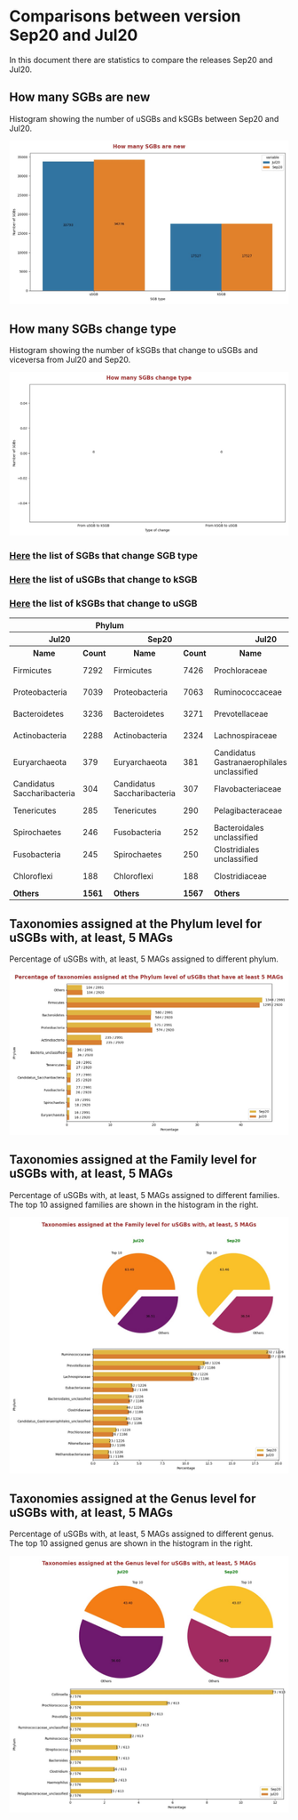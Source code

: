 # Comparisons between version Sep20 and Jul20
In this document there are statistics to compare the releases Sep20 and Jul20.


## How many SGBs are new
Histogram showing the number of uSGBs and kSGBs between Sep20 and Jul20.

![How many SGBs are new](pictures/second_fig1.jpg)


## How many SGBs change type
Histogram showing the number of kSGBs that change to uSGBs and viceversa from Jul20 and Sep20.

![How many SGBs change type](pictures/second_fig2.jpg)


### [Here](pages/df_second_fig2.md) the list of SGBs that change SGB type

### [Here](pages/df_second_fig2_upgrade.md) the list of uSGBs that change to kSGB

### [Here](pages/df_second_fig2_downgrade.md) the list of kSGBs that change to uSGB

<table><tr><th colspan = '4' style = 'text-align: center'>Phylum</th><th colspan = '4' style = 'text-align: center'>Family</th><th colspan = '4' style = 'text-align: center'>Genus</th><th colspan = '4' style = 'text-align: center'>Species</th></tr><tr><th colspan = '2' style = 'text-align: center'>Jul20</th><th colspan = '2' style = 'text-align: center'>Sep20</th><th colspan = '2' style = 'text-align: center'>Jul20</th><th colspan = '2' style = 'text-align: center'>Sep20</th><th colspan = '2' style = 'text-align: center'>Jul20</th><th colspan = '2' style = 'text-align: center'>Sep20</th><th colspan = '2' style = 'text-align: center'>Jul20</th><th colspan = '2' style = 'text-align: center'>Sep20</th></tr><tr><th style = 'text-align: center'>Name</th><th style = 'text-align: center'>Count</th><th style = 'text-align: center'>Name</th><th style = 'text-align: center'>Count</th><th style = 'text-align: center'>Name</th><th style = 'text-align: center'>Count</th><th style = 'text-align: center'>Name</th><th style = 'text-align: center'>Count</th><th style = 'text-align: center'>Name</th><th style = 'text-align: center'>Count</th><th style = 'text-align: center'>Name</th><th style = 'text-align: center'>Count</th><th style = 'text-align: center'>Name</th><th style = 'text-align: center'>Count</th><th style = 'text-align: center'>Name</th><th style = 'text-align: center'>Count</th></tr><tr><td>Firmicutes</td><td>7292</td><td>Firmicutes</td><td>7426</td><td>Prochloraceae</td><td>723</td><td>Prochloraceae</td><td>728</td><td>Prochlorococcus</td><td>773</td><td>Prochlorococcus</td><td>773</td><td>Ruminococcaceae bacterium</td><td>179</td><td>Ruminococcaceae bacterium</td><td>179</td></tr><tr><td>Proteobacteria</td><td>7039</td><td>Proteobacteria</td><td>7063</td><td>Ruminococcaceae</td><td>675</td><td>Ruminococcaceae</td><td>688</td><td>Pelagibacteraceae unclassified</td><td>713</td><td>Pelagibacteraceae unclassified</td><td>713</td><td>Rhizobiales bacterium</td><td>91</td><td>Rhizobiales bacterium</td><td>91</td></tr><tr><td>Bacteroidetes</td><td>3236</td><td>Bacteroidetes</td><td>3271</td><td>Prevotellaceae</td><td>322</td><td>Prevotellaceae</td><td>331</td><td>Collinsella</td><td>333</td><td>Collinsella</td><td>333</td><td>Buchnera aphidicola</td><td>49</td><td>Buchnera aphidicola</td><td>49</td></tr><tr><td>Actinobacteria</td><td>2288</td><td>Actinobacteria</td><td>2324</td><td>Lachnospiraceae</td><td>270</td><td>Lachnospiraceae</td><td>273</td><td>Candidatus Pelagibacter</td><td>236</td><td>Candidatus Pelagibacter</td><td>236</td><td>Pseudomonas fluorescens</td><td>47</td><td>Pseudomonas fluorescens</td><td>47</td></tr><tr><td>Euryarchaeota</td><td>379</td><td>Euryarchaeota</td><td>381</td><td>Candidatus Gastranaerophilales unclassified</td><td>127</td><td>Candidatus Gastranaerophilales unclassified</td><td>129</td><td>Streptococcus</td><td>159</td><td>Streptococcus</td><td>163</td><td>Streptococcus mitis</td><td>35</td><td>Streptococcus mitis</td><td>35</td></tr><tr><td>Candidatus Saccharibacteria</td><td>304</td><td>Candidatus Saccharibacteria</td><td>307</td><td>Flavobacteriaceae</td><td>124</td><td>Flavobacteriaceae</td><td>127</td><td>Microbacterium</td><td>109</td><td>Microbacterium</td><td>109</td><td>Fibrobacter succinogenes</td><td>29</td><td>Fibrobacter succinogenes</td><td>29</td></tr><tr><td>Tenericutes</td><td>285</td><td>Tenericutes</td><td>290</td><td>Pelagibacteraceae</td><td>123</td><td>Pelagibacteraceae</td><td>123</td><td>Alphaproteobacteria unclassified</td><td>92</td><td>Ruminococcaceae unclassified</td><td>100</td><td>Pseudomonas viridiflava</td><td>29</td><td>Pseudomonas viridiflava</td><td>29</td></tr><tr><td>Spirochaetes</td><td>246</td><td>Fusobacteria</td><td>252</td><td>Bacteroidales unclassified</td><td>119</td><td>Bacteroidales unclassified</td><td>121</td><td>Ruminococcaceae unclassified</td><td>91</td><td>Alphaproteobacteria unclassified</td><td>92</td><td>Ruminococcus flavefaciens</td><td>28</td><td>Ruminococcus flavefaciens</td><td>28</td></tr><tr><td>Fusobacteria</td><td>245</td><td>Spirochaetes</td><td>250</td><td>Clostridiales unclassified</td><td>119</td><td>Clostridiales unclassified</td><td>119</td><td>Prevotella</td><td>68</td><td>Campylobacter</td><td>80</td><td>Rhodobacteraceae bacterium</td><td>26</td><td>Rhodobacteraceae bacterium</td><td>26</td></tr><tr><td>Chloroflexi</td><td>188</td><td>Chloroflexi</td><td>188</td><td>Clostridiaceae</td><td>106</td><td>Clostridiaceae</td><td>109</td><td>Campylobacter</td><td>63</td><td>Prevotella</td><td>73</td><td>Stenotrophomonas maltophilia</td><td>26</td><td>Stenotrophomonas maltophilia</td><td>26</td></tr><tr style = 'font-weight: bold'><td>Others</td><td>1561</td><td>Others</td><td>1567</td><td>Others</td><td>3050</td><td>Others</td><td>3097</td><td>Others</td><td>2335</td><td>Others</td><td>2440</td><td>Others</td><td>16987</td><td>Others</td><td>16987</td></tr></table>

## Taxonomies assigned at the Phylum level for uSGBs with, at least, 5 MAGs
Percentage of uSGBs with, at least, 5 MAGs assigned to different phylum.

![Percentage of taxonomies assigned at the Phylum level of uSGBs that have at least 5 MAGs](pictures/second_fig3.jpg)


## Taxonomies assigned at the Family level for uSGBs with, at least, 5 MAGs
Percentage of uSGBs with, at least, 5 MAGs assigned to different families. The top 10 assigned families are shown in the histogram in the right.

![Taxonomies assigned at the Family level for uSGBs with, at least, 5 MAGs](pictures/second_fig4.jpg)


## Taxonomies assigned at the Genus level for uSGBs with, at least, 5 MAGs
Percentage of uSGBs with, at least, 5 MAGs assigned to different genus. The top 10 assigned genus are shown in the histogram in the right.

![Taxonomies assigned at the Genus level for uSGBs with, at least, 5 MAGs](pictures/second_fig5.jpg)


